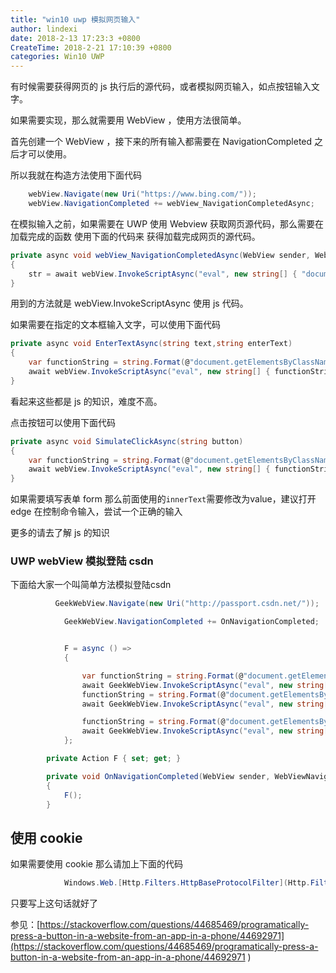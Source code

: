 ```yaml
---
title: "win10 uwp 模拟网页输入"
author: lindexi
date: 2018-2-13 17:23:3 +0800
CreateTime: 2018-2-21 17:10:39 +0800
categories: Win10 UWP
---
```


有时候需要获得网页的 js 执行后的源代码，或者模拟网页输入，如点按钮输入文字。

<!--more-->



如果需要实现，那么就需要用 WebView ，使用方法很简单。

首先创建一个 WebView ，接下来的所有输入都需要在 NavigationCompleted 之后才可以使用。

所以我就在构造方法使用下面代码

```csharp
    webView.Navigate(new Uri("https://www.bing.com/"));
    webView.NavigationCompleted += webView_NavigationCompletedAsync;
```

在模拟输入之前，如果需要在 UWP 使用 Webview 获取网页源代码，那么需要在 加载完成的函数 使用下面的代码来 获得加载完成网页的源代码。

```csharp
private async void webView_NavigationCompletedAsync(WebView sender, WebViewNavigationCompletedEventArgs args)
{
    str = await webView.InvokeScriptAsync("eval", new string[] { "document.documentElement.outerHTML;" });
}
```

用到的方法就是 webView.InvokeScriptAsync 使用 js 代码。

如果需要在指定的文本框输入文字，可以使用下面代码

```csharp
private async void EnterTextAsync(string text,string enterText)
{
    var functionString = string.Format(@"document.getElementsByClassName('{0}')[0].innerText = '{1}';",text, enterText);
    await webView.InvokeScriptAsync("eval", new string[] { functionString });
}
```

看起来这些都是 js 的知识，难度不高。

点击按钮可以使用下面代码

```csharp
private async void SimulateClickAsync(string button)
{
    var functionString = string.Format(@"document.getElementsByClassName('{0}')[0].click();",button);
    await webView.InvokeScriptAsync("eval", new string[] { functionString });
}
```

如果需要填写表单 form 那么前面使用的`innerText`需要修改为value，建议打开 edge 在控制命令输入，尝试一个正确的输入

更多的请去了解 js 的知识

### UWP webView 模拟登陆 csdn

下面给大家一个叫简单方法模拟登陆csdn

```csharp
          GeekWebView.Navigate(new Uri("http://passport.csdn.net/"));

            GeekWebView.NavigationCompleted += OnNavigationCompleted;


            F = async () =>
            {

                var functionString = string.Format(@"document.getElementsByName('username')[0].value='{0}';", "lindexi_gd@163.com");
                await GeekWebView.InvokeScriptAsync("eval", new string[] { functionString });
                functionString = string.Format(@"document.getElementsByName('password')[0].value='{0}';", "密码");
                await GeekWebView.InvokeScriptAsync("eval", new string[] { functionString });

                functionString = string.Format(@"document.getElementsByClassName('logging')[0].click();");
                await GeekWebView.InvokeScriptAsync("eval", new string[] { functionString });
            };

        private Action F { set; get; }

        private void OnNavigationCompleted(WebView sender, WebViewNavigationCompletedEventArgs args)
        {
            F();
        }
```

## 使用 cookie

如果需要使用 cookie 那么请加上下面的代码

```csharp
            Windows.Web.[Http.Filters.HttpBaseProtocolFilter](Http.Filters.HttpBaseProtocolFilter ) filter = new Windows.Web.[Http.Filters.HttpBaseProtocolFilter();](Http.Filters.HttpBaseProtocolFilter(); )

```

只要写上这句话就好了

参见：[https://stackoverflow.com/questions/44685469/programatically-press-a-button-in-a-website-from-an-app-in-a-phone/44692971](https://stackoverflow.com/questions/44685469/programatically-press-a-button-in-a-website-from-an-app-in-a-phone/44692971 )

